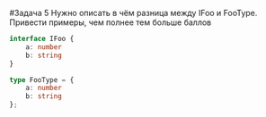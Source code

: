 #Задача 5
Нужно описать в чём разница между IFoo и FooType.
Привести примеры, чем полнее тем больше баллов


```ts
interface IFoo {
    a: number
    b: string
}

type FooType = {
    a: number
    b: string
};
```
